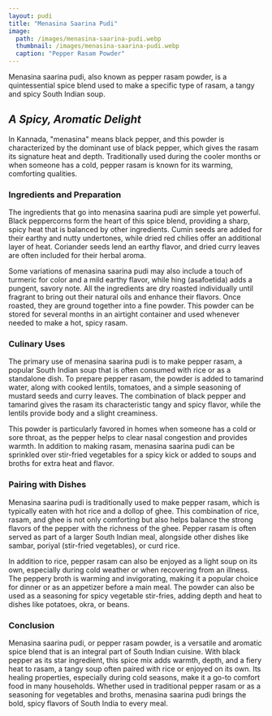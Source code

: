 ```yaml
---
layout: pudi
title: "Menasina Saarina Pudi"
image:
  path: /images/menasina-saarina-pudi.webp
  thumbnail: /images/menasina-saarina-pudi.webp
  caption: "Pepper Rasam Powder"
---
```


Menasina saarina pudi, also known as pepper rasam powder, is a quintessential spice blend used to make a specific type of rasam, a tangy and spicy South Indian soup.

## _A Spicy, Aromatic Delight_

In Kannada, "menasina" means black pepper, and this powder is characterized by the dominant use of black pepper, which gives the rasam its signature heat and depth. Traditionally used during the cooler months or when someone has a cold, pepper rasam is known for its warming, comforting qualities.

### Ingredients and Preparation

The ingredients that go into menasina saarina pudi are simple yet powerful. Black peppercorns form the heart of this spice blend, providing a sharp, spicy heat that is balanced by other ingredients. Cumin seeds are added for their earthy and nutty undertones, while dried red chilies offer an additional layer of heat. Coriander seeds lend an earthy flavor, and dried curry leaves are often included for their herbal aroma.

Some variations of menasina saarina pudi may also include a touch of turmeric for color and a mild earthy flavor, while hing (asafoetida) adds a pungent, savory note. All the ingredients are dry roasted individually until fragrant to bring out their natural oils and enhance their flavors. Once roasted, they are ground together into a fine powder. This powder can be stored for several months in an airtight container and used whenever needed to make a hot, spicy rasam.

### Culinary Uses

The primary use of menasina saarina pudi is to make pepper rasam, a popular South Indian soup that is often consumed with rice or as a standalone dish. To prepare pepper rasam, the powder is added to tamarind water, along with cooked lentils, tomatoes, and a simple seasoning of mustard seeds and curry leaves. The combination of black pepper and tamarind gives the rasam its characteristic tangy and spicy flavor, while the lentils provide body and a slight creaminess.

This powder is particularly favored in homes when someone has a cold or sore throat, as the pepper helps to clear nasal congestion and provides warmth. In addition to making rasam, menasina saarina pudi can be sprinkled over stir-fried vegetables for a spicy kick or added to soups and broths for extra heat and flavor.

### Pairing with Dishes

Menasina saarina pudi is traditionally used to make pepper rasam, which is typically eaten with hot rice and a dollop of ghee. This combination of rice, rasam, and ghee is not only comforting but also helps balance the strong flavors of the pepper with the richness of the ghee. Pepper rasam is often served as part of a larger South Indian meal, alongside other dishes like sambar, poriyal (stir-fried vegetables), or curd rice.

In addition to rice, pepper rasam can also be enjoyed as a light soup on its own, especially during cold weather or when recovering from an illness. The peppery broth is warming and invigorating, making it a popular choice for dinner or as an appetizer before a main meal. The powder can also be used as a seasoning for spicy vegetable stir-fries, adding depth and heat to dishes like potatoes, okra, or beans.

### Conclusion

Menasina saarina pudi, or pepper rasam powder, is a versatile and aromatic spice blend that is an integral part of South Indian cuisine. With black pepper as its star ingredient, this spice mix adds warmth, depth, and a fiery heat to rasam, a tangy soup often paired with rice or enjoyed on its own. Its healing properties, especially during cold seasons, make it a go-to comfort food in many households. Whether used in traditional pepper rasam or as a seasoning for vegetables and broths, menasina saarina pudi brings the bold, spicy flavors of South India to every meal.
